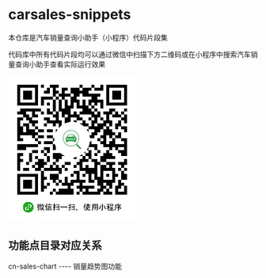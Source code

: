 # carsales-snippets
本仓库是汽车销量查询小助手（小程序）代码片段集

代码库中所有代码片段均可以通过微信中扫描下方二维码或在小程序中搜索汽车销量查询小助手查看实际运行效果

![image](https://github.com/ReyCG/carsales-snippets/blob/master/wx_carsale_miniprogram.jpg)
## 功能点目录对应关系

cn-sales-chart ---- 销量趋势图功能
